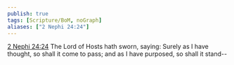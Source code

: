 ```yaml
---
publish: true
tags: [Scripture/BoM, noGraph]
aliases: ["2 Nephi 24:24"]
---
```

[2 Nephi 24:24](https://churchofjesuschrist.org/study/scriptures/bofm/2-ne/24?lang=eng&id=p24#p24) The Lord of Hosts hath sworn, saying: Surely as I have thought, so shall it come to pass; and as I have purposed, so shall it stand--

